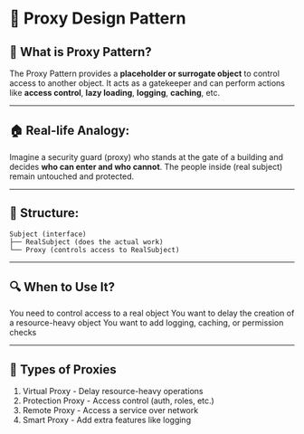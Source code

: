 # 🔐 Proxy Design Pattern

## 🧠 What is Proxy Pattern?

The Proxy Pattern provides a **placeholder or surrogate object** to control access to another object. It acts as a gatekeeper and can perform actions like **access control**, **lazy loading**, **logging**, **caching**, etc.

---

## 🏠 Real-life Analogy:

Imagine a security guard (proxy) who stands at the gate of a building and decides **who can enter and who cannot**. The people inside (real subject) remain untouched and protected.

---

## 🧱 Structure:

```plaintext
Subject (interface)
├── RealSubject (does the actual work)
└── Proxy (controls access to RealSubject)
```

---
## 🔍 When to Use It?
You need to control access to a real object
You want to delay the creation of a resource-heavy object
You want to add logging, caching, or permission checks

---
## 🔧 Types of Proxies
1. Virtual Proxy	    - Delay resource-heavy operations
2. Protection Proxy	- Access control (auth, roles, etc.)
3. Remote Proxy	    - Access a service over network
4. Smart Proxy	        - Add extra features like logging
